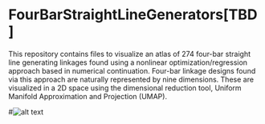 # FourBarStraightLineGenerators[TBD]
This repository contains files to visualize an atlas of 274 four-bar straight line generating linkages found using a nonlinear optimization/regression approach based in numerical continuation. Four-bar linkage designs found via this approach are naturally represented by nine dimensions. These are visualized in a 2D space using the dimensional reduction tool, Uniform Manifold Approximation and Projection (UMAP).

#![alt text](http://sites.nd.edu/aravind-baskar/files/2022/11/atlas.jpg)
